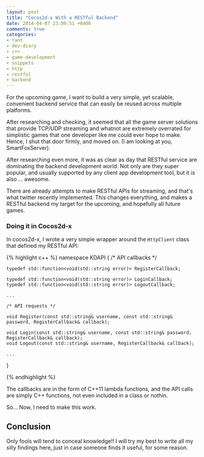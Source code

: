 ```yaml
---
layout: post
title: "Cocos2d-x With a RESTful Backend"
date: 2014-04-07 23:09:51 +0400
comments: true
categories: 
- rant
- dev-diary
- c++
- game-development
- snippets
- http
- restful
- backend
---
```


For the upcoming game, I want to build a very simple, yet scalable, convenient backend service that can easily be reused across multiple platforms.

After researching and checking, it seemed that all the game server solutions that provide TCP/UDP streaming and whatnot are extremely overrated for simplistic games that one developer like me could ever hope to make. Hence, I shut that door firmly, and moved on. (I am looking at you, SmartFoxServer).

After researching even more, it was as clear as day that RESTful service are dominating the backend development world. Not only are they super popular, and usually supported by any client app development tool, but it is also ... awesome.

There are already attempts to make RESTful APIs for streaming, and that's what twitter recently implemented. This changes everything, and makes a RESTful backend my target for the upcoming, and hopefully all future games.

### Doing it in Cocos2d-x

In cocos2d-x, I wrote a very simple wrapper around the `HttpClient` class that defined my RESTful API:

{% highlight c++ %}
namespace KDAPI
{
    /* API callbacks */
    
    typedef std::function<void(std::string error)> RegisterCallback;

    typedef std::function<void(std::string error)> LoginCallback;
    typedef std::function<void(std::string error)> LogoutCallback;

    ...
    
    /* API requests */
    
    void Register(const std::string& username, const std::string& password, RegisterCallback& callback);
    
    void Login(const std::string& username, const std::string& password, RegisterCallback& callback);
    void Logout(const std::string& username, RegisterCallback& callback);

    ...
}

{% endhighlight %}

The callbacks are in the form of C++11 lambda functions, and the API calls are simply C++ functions, not even included in a class or nothin.

So... Now, I need to make this work.

## Conclusion

Only fools will tend to conceal knowledge!! I will try my best to write all my silly findings here, just in case someone finds it useful, for some reason.
